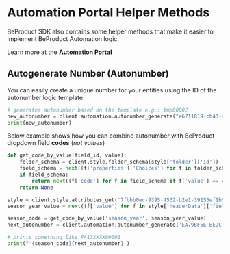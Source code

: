 
# Automation Portal Helper Methods

BeProduct SDK also contains some helper methods that make it easier to implement BeProduct Automation logic.


Learn more at the [ **Automation Portal** ](https://automation.beproduct.com)

## Autogenerate Number (Autonumber)
You can easily create a unique number for your entities using the ID of the autonumber logic template:
```python
# generates autonumber based on the template e.g.: tmp00002
new_autonumber = client.automation.autonumber_generate("e6711819-cb43-44bb-acfa-768318a52c13")
print(new_autonumber)

```

Below example shows how you can combine autonumber with BeProduct dropdown field **codes** (*not values*)

```python
def get_code_by_value(field_id, value):
    folder_schema = client.style.folder_schema(style['folder']['id'])
    field_schema = next((f['properties']['Choices'] for f in folder_schema if f['fieldId'] == field_id), None)
    if field_schema:
        return next((f['code'] for f in field_schema if f['value'] == value), None)
    return None 

style = client.style.attributes_get('7fbbb0ec-9395-4532-b2e1-39153ef1b57c')
season_year_value = next((f['value'] for f in style['headerData']['fields'] if f['id'] == 'season_year'), None)

season_code = get_code_by_value('season_year', season_year_value)
next_autonumber = client.automation.autonumber_generate('EA79BF5E-BEDC-4233-8CFD-199C203C1BA3')

# prints something like FA17XXXX00001
print(f'{season_code}{next_autonumber}')

```

